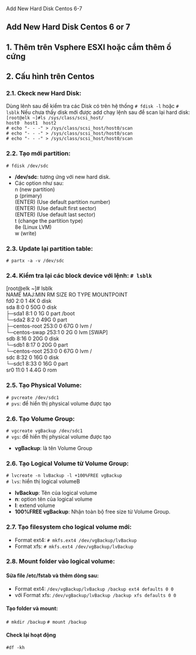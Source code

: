 Add New Hard Disk Centos 6-7

## Add New Hard Disk Centos 6 or 7
## 1. Thêm trên Vsphere ESXI hoặc cắm thêm ổ cứng
## 2. Cấu hình trên Centos  
### 2.1. Ckeck new Hard Disk:
Dùng lênh sau để kiểm tra các Disk có trên hệ thống `# fdisk -l` hoặc `# lsblk`
Nếu chưa thấy disk mới được add chạy lệnh sau để scan lại hard disk:
`[root@elk ~]#ls /sys/class/scsi_host/`  
`host0  host1  host2`  
`# echo "- - -" > /sys/class/scsi_host/host0/scan`  
`# echo "- - -" > /sys/class/scsi_host/host0/scan`  
`# echo "- - -" > /sys/class/scsi_host/host0/scan`  
### 2.2. Tạo mới partition:
`# fdisk /dev/sdc`
- **/dev/sdc**: tương ứng với new hard disk.  
- Các option như sau:  
n (new partition)  
p (primary)  
(ENTER) (Use default partition number)  
(ENTER) (Use default first sector)  
(ENTER) (Use default last sector)  
t (change the partition type)  
8e (Linux LVM)  
w (write)  
### 2.3. Update lại partition table:
`# partx -a -v /dev/sdc`
### 2.4. Kiểm tra lại các block device với lệnh: `# lsblk`  
[root@elk ~]# lsblk  
NAME            MAJ:MIN RM  SIZE RO TYPE MOUNTPOINT  
fd0               2:0    1    4K  0 disk  
sda               8:0    0   50G  0 disk  
├─sda1            8:1    0    1G  0 part /boot  
└─sda2            8:2    0   49G  0 part  
  ├─centos-root 253:0    0   67G  0 lvm  /  
 └─centos-swap 253:1    0    2G  0 lvm  [SWAP]  
sdb               8:16   0   20G  0 disk  
└─sdb1            8:17   0   20G  0 part  
 └─centos-root 253:0    0   67G  0 lvm  /  
sdc               8:32   0   16G  0 disk  
└─sdc1            8:33   0   16G  0 part  
sr0              11:0    1  4.4G  0 rom  
### 2.5. Tạo Physical Volume:
`# pvcreate /dev/sdc1`  
`# pvs`: để hiển thị physical volume được tạo
### 2.6. Tạo Volume Group:
`# vgcreate vgBackup /dev/sdc1`  
`# vgs`: để hiển thị physical volume được tạo
- **vgBackup**: là tên Volume Group
### 2.6. Tạo Logical Volume từ Volume Group:
`# lvcreate -n lvBackup -l +100%FREE vgBackup`  
`# lvs`: hiển thị logical volumeB 
- **lvBackup**: Tên của logical volume 
- **n**: option tên của logical volume
- **l**: extend volume
- **100%FREE vgBackup**: Nhận toàn bộ free size từ Volume Group.
### 2.7. Tạo filesystem cho logical volume mới:
- Format ext4: `# mkfs.ext4 /dev/vgBackup/lvBackup`
- Format xfs: `# mkfs.ext4 /dev/vgBackup/lvBackup`
### 2.8. Mount folder vào logical volume:
#### Sửa file /etc/fstab và thêm dòng sau:
- Format ext4: `/dev/vgBackup/lvBackup /backup ext4 defaults 0 0`
- với Format xfs: `/dev/vgBackup/lvBackup /backup xfs defaults 0 0`
#### Tạo folder và mount:
`# mkdir /backup`
`# mount /backup`
#### Check lại hoạt động 
`#df -kh`
